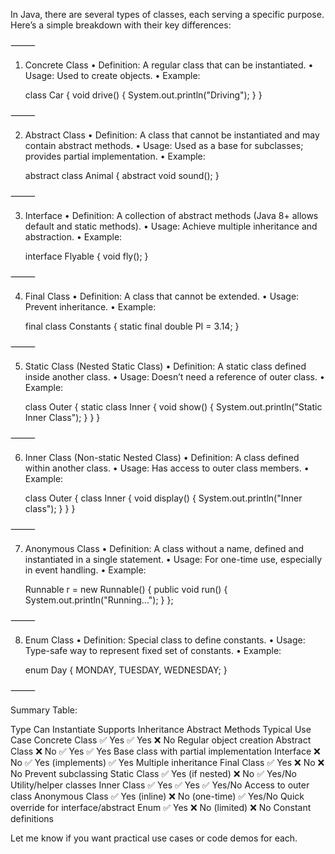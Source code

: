 In Java, there are several types of classes, each serving a specific purpose. Here’s a simple breakdown with their key differences:

⸻

1. Concrete Class
   •	Definition: A regular class that can be instantiated.
   •	Usage: Used to create objects.
   •	Example:

    class Car {
        void drive() {
            System.out.println("Driving");
        }
    }



⸻

2. Abstract Class
   •	Definition: A class that cannot be instantiated and may contain abstract methods.
   •	Usage: Used as a base for subclasses; provides partial implementation.
   •	Example:

    abstract class Animal {
        abstract void sound();
    }



⸻

3. Interface
   •	Definition: A collection of abstract methods (Java 8+ allows default and static methods).
   •	Usage: Achieve multiple inheritance and abstraction.
   •	Example:

    interface Flyable {
        void fly();
    }



⸻

4. Final Class
   •	Definition: A class that cannot be extended.
   •	Usage: Prevent inheritance.
   •	Example:

    final class Constants {
        static final double PI = 3.14;
    }



⸻

5. Static Class (Nested Static Class)
   •	Definition: A static class defined inside another class.
   •	Usage: Doesn’t need a reference of outer class.
   •	Example:

    class Outer {
        static class Inner {
            void show() {
                System.out.println("Static Inner Class");
            }
        }
    }



⸻

6. Inner Class (Non-static Nested Class)
   •	Definition: A class defined within another class.
   •	Usage: Has access to outer class members.
   •	Example:

    class Outer {
        class Inner {
            void display() {
                System.out.println("Inner class");
            }
        }
    }



⸻

7. Anonymous Class
   •	Definition: A class without a name, defined and instantiated in a single statement.
   •	Usage: For one-time use, especially in event handling.
   •	Example:

    Runnable r = new Runnable() {
        public void run() {
        System.out.println("Running...");
    }
    };



⸻

8. Enum Class
   •	Definition: Special class to define constants.
   •	Usage: Type-safe way to represent fixed set of constants.
   •	Example:

    enum Day {
        MONDAY, TUESDAY, WEDNESDAY;
    }



⸻

Summary Table:

Type	Can Instantiate	Supports Inheritance	Abstract Methods	Typical Use Case
Concrete Class	✅ Yes	✅ Yes	❌ No	Regular object creation
Abstract Class	❌ No	✅ Yes	✅ Yes	Base class with partial implementation
Interface	❌ No	✅ Yes (implements)	✅ Yes	Multiple inheritance
Final Class	✅ Yes	❌ No	❌ No	Prevent subclassing
Static Class	✅ Yes (if nested)	❌ No	✅ Yes/No	Utility/helper classes
Inner Class	✅ Yes	✅ Yes	✅ Yes/No	Access to outer class
Anonymous Class	✅ Yes (inline)	❌ No (one-time)	✅ Yes/No	Quick override for interface/abstract
Enum	✅ Yes	❌ No (limited)	❌ No	Constant definitions

Let me know if you want practical use cases or code demos for each.